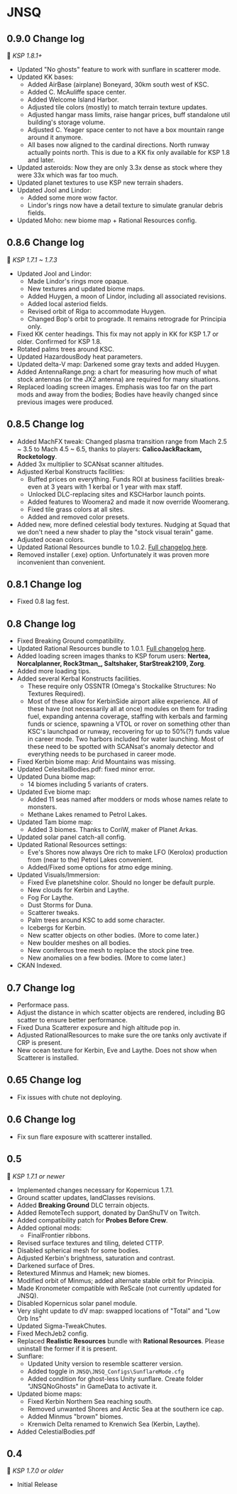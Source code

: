 # JNSQ

## 0.9.0 Change log 
:bookmark: *KSP 1.8.1+*
* Updated "No ghosts" feature to work with sunflare in scatterer mode.
* Updated KK bases:
  * Added AirBase (airplane) Boneyard, 30km south west of KSC.
  * Added C. McAuliffe space center.
  * Added Welcome Island Harbor.
  * Adjusted tile colors (mostly) to match terrain texture updates.
  * Adjusted hangar mass limits, raise hangar prices, buff standalone util building's storage volume.
  * Adjusted C. Yeager space center to not have a box mountain range around it anymore.
  * All bases now aligned to the cardinal directions. North runway actually points north. This is due to a KK fix only available for KSP 1.8 and later.
* Updated asteroids: Now they are only 3.3x dense as stock where they were 33x which was far too much.
* Updated planet textures to use KSP new terrain shaders.
* Updated Jool and Lindor:
  * Added some more wow factor.
  * Lindor's rings now have a detail texture to simulate granular debris fields.
* Updated Moho: new biome map + Rational Resources config.

## 0.8.6 Change log
:bookmark: *KSP 1.7.1 ~ 1.7.3*
* Updated Jool and Lindor:
  * Made Lindor's rings more opaque.
  * New textures and updated biome maps.
  * Added Huygen, a moon of Lindor, including all associated revisions.
  * Added local asteriod fields.
  * Revised orbit of Riga to accommodate Huygen.
  * Changed Bop's orbit to prograde. It remains retrograde for Principia only.
* Fixed KK center headings. This fix may not apply in KK for KSP 1.7 or older. Confirmed for KSP 1.8.
* Rotated palms trees around KSC.
* Updated HazardousBody heat parameters.
* Updated delta-V map: Darkened some gray texts and added Huygen.
* Added AntennaRange.png: a chart for measuring how much of what stock antennas (or the JX2 antenna) are required for many situations.
* Replaced loading screen images. Emphasis was too far on the part mods and away from the bodies; Bodies have heavily changed since previous images were produced.

## 0.8.5 Change log
* Added MachFX tweak: Changed plasma transition range from Mach 2.5 ~ 3.5 to Mach 4.5 ~ 6.5, thanks to players: **CalicoJackRackam, Rocketology**.
* Added 3x multiplier to SCANsat scanner altitudes.
* Adjusted Kerbal Konstructs facilities:
  * Buffed prices on everything. Funds ROI at business facilities break-even at 3 years with 1 kerbal or 1 year with max staff.
  * Unlocked DLC-replacing sites and KSCHarbor launch points.
  * Added features to Woomera2 and made it now override Woomerang.
  * Fixed tile grass colors at all sites.
  * Added and removed color presets.
* Added new, more defined celestial body textures. Nudging at Squad that we don't need a new shader to play the "stock visual terain" game.
* Adjusted ocean colors.
* Updated Rational Resources bundle to 1.0.2. [Full changelog here](https://github.com/JadeOfMaar/RationalResources/blob/master/GameData/RationalResources/Version/Changelog.md#102).
* Removed installer (.exe) option. Unfortunately it was proven more inconvenient than convenient.

## 0.8.1 Change log
* Fixed 0.8 lag fest.

## 0.8 Change log
* Fixed Breaking Ground compatibility.
* Updated Rational Resources bundle to 1.0.1. [Full changelog here](https://github.com/JadeOfMaar/RationalResources/blob/master/GameData/RationalResources/Version/Changelog.md#101).
* Added loading screen images thanks to KSP forum users: **Nertea, Norcalplanner, Rock3tman_, Saltshaker, StarStreak2109, Zorg**.
* Added more loading tips.
* Added several Kerbal Konstructs facilities. 
  * These require only OSSNTR (Omega's Stockalike Structures: No Textures Required). 
  * Most of these allow for KerbinSide airport alike experience. All of these have (not necessarily all at once) modules on them for trading fuel, expanding antenna coverage, staffing with kerbals and farming funds or science, spawning a VTOL or rover on something other than KSC's launchpad or runway, recovering for up to 50%(?) funds value in career mode. Two harbors included for water launching. Most of these need to be spotted with SCANsat's anomaly detector and everything needs to be purchased in career mode.
* Fixed Kerbin biome map: Arid Mountains was missing.
* Updated CelesitalBodies.pdf: fixed minor error.
* Updated Duna biome map: 
  * 14 biomes including 5 variants of craters.
* Updated Eve biome map: 
  * Added 11 seas named after modders or mods whose names relate to monsters.
  * Methane Lakes renamed to Petrol Lakes.
* Updated Tam biome map: 
  * Added 3 biomes. Thanks to CoriW, maker of Planet Arkas.
* Updated solar panel catch-all config.
* Updated Rational Resources settings:
  * Eve's Shores now always Ore rich to make LFO (Kerolox) production from (near to the) Petrol Lakes convenient.
  * Added/Fixed some options for atmo edge mining.
* Updated Visuals/Immersion:
  * Fixed Eve planetshine color. Should no longer be default purple.
  * New clouds for Kerbin and Laythe. 
  * Fog For Laythe.
  * Dust Storms for Duna.
  * Scatterer tweaks.
  * Palm trees around KSC to add some character.
  * Icebergs for Kerbin.
  * New scatter objects on other bodies. (More to come later.)
  * New boulder meshes on all bodies.
  * New coniferous tree mesh to replace the stock pine tree.
  * New anomalies on a few bodies. (More to come later.)
* CKAN Indexed.
  
## 0.7 Change log
 * Performace pass.
 * Adjust the distance in which scatter objects are rendered, including BG scatter to ensure better performance.
 * Fixed Duna Scatterer exposure and high altitude pop in.
 * Adjusted RationalResources to make sure the ore tanks only avctivate if CRP is present.
 * New ocean texture for Kerbin, Eve and Laythe. Does not show when Scatterer is installed.
## 0.65 Change log
 * Fix issues with chute not deploying.
## 0.6 Change log
 * Fix sun flare exposure with scatterer installed.
## 0.5
:bookmark: *KSP 1.7.1  or newer*
* Implemented changes necessary for Kopernicus 1.7.1.
* Ground scatter updates, landClasses revisions.
* Added **Breaking Ground** DLC terrain objects.
* Added RemoteTech support, donated by DanShuTV on Twitch.
* Added compatibility patch for **Probes Before Crew**.
* Added optional mods:
  * FinalFrontier ribbons.
* Revised surface textures and tiling, deleted CTTP.
* Disabled spherical mesh for some bodies.
* Adjusted Kerbin's brightness, saturation and contrast.
* Darkened surface of Dres.
* Retextured Minmus and Hamek; new biomes.
* Modified orbit of Minmus; added alternate stable orbit for Principia.
* Made Kronometer compatible with ReScale (not currently updated for JNSQ).
* Disabled Kopernicus solar panel module.
* Very slight update to dV map: swapped locations of "Total" and "Low Orb Ins"
* Updated Sigma-TweakChutes.
* Fixed MechJeb2 config.
* Replaced **Realistic Resources** bundle with **Rational Resources**. Please uninstall the former if it is present.
* Sunflare:
  * Updated Unity version to resemble scatterer version.
  * Added toggle in `JNSQ\JNSQ_Configs\SunflareMode.cfg`
  * Added condition for ghost-less Unity sunflare. Create folder "JNSQNoGhosts" in GameData to activate it.
* Updated biome maps:
  * Fixed Kerbin Northern Sea reaching south.
  * Removed unwanted Shores and Arctic Sea at the southern ice cap.
  * Added Minmus "brown" biomes.
  * Krenwich Delta renamed to Krenwich Sea (Kerbin, Laythe).
* Added CelestialBodies.pdf
  
## 0.4
:bookmark: *KSP 1.7.0 or older*
* Initial Release
